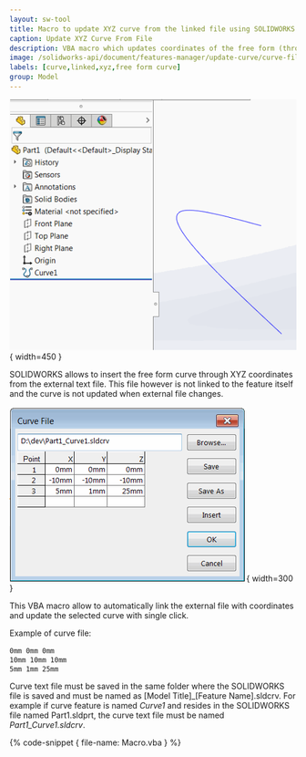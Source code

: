 ```yaml
---
layout: sw-tool
title: Macro to update XYZ curve from the linked file using SOLIDWORKS API
caption: Update XYZ Curve From File
description: VBA macro which updates coordinates of the free form (through XYZ points) curve from the linked external text file
image: /solidworks-api/document/features-manager/update-curve/curve-file.png
labels: [curve,linked,xyz,free form curve]
group: Model
---
```

![Free form curve in SOLIDWORKS feature manager tree](feature-manager-xyz-curve.png){ width=450 }

SOLIDWORKS allows to insert the free form curve through XYZ coordinates from the external text file. This file however is not linked to the feature itself and the curve is not updated when external file changes.

![Curve points loaded from file](curve-file.png){ width=300 }

This VBA macro allow to automatically link the external file with coordinates and update the selected curve with single click.

Example of curve file:

~~~
0mm 0mm 0mm
10mm 10mm 10mm
5mm 1mm 25mm
~~~

Curve text file must be saved in the same folder where the SOLIDWORKS file is saved and must be named as [Model Title]_[Feature Name].sldcrv. For example if curve feature is named *Curve1* and resides in the SOLIDWORKS file named Part1.sldprt, the curve text file must be named *Part1_Curve1.sldcrv*.

{% code-snippet { file-name: Macro.vba } %}
